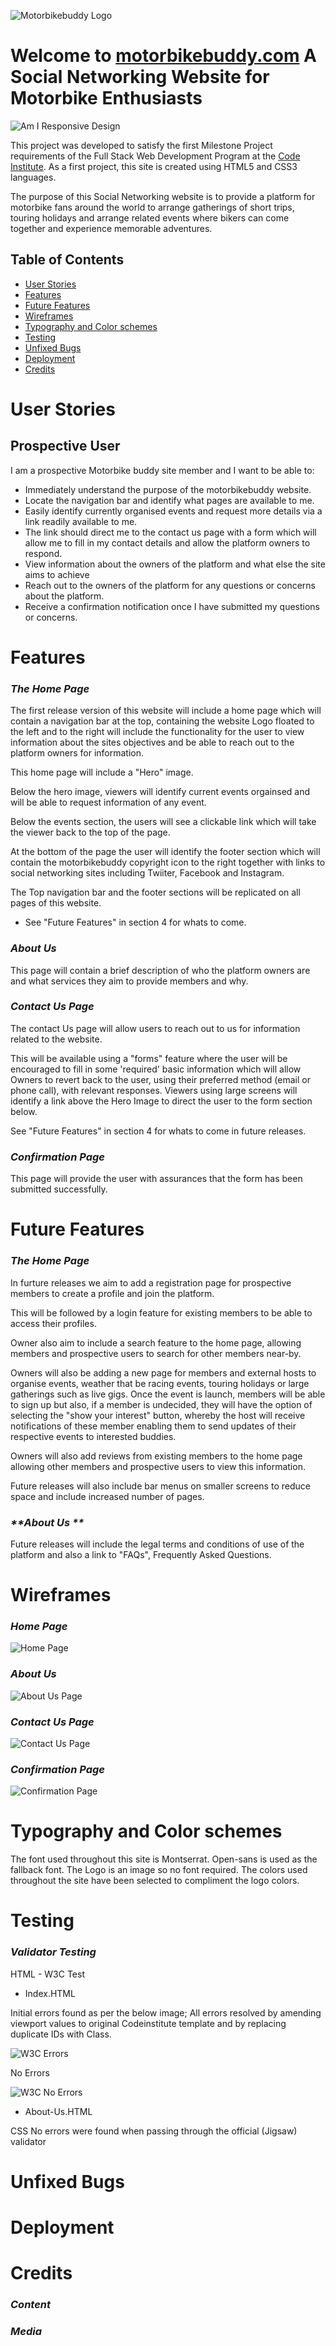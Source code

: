 ![Motorbikebuddy Logo](https://user-images.githubusercontent.com/86360744/127296637-c0bfef77-1349-4904-b565-662f2adbd157.jpg)

# Welcome to [motorbikebuddy.com](https://ricardoit-web.github.io/motorbikebuddy.com/) A Social Networking Website for Motorbike Enthusiasts

![Am I Responsive Design](docs/READMEfiles/amiresponsive.jpg)

This project was developed to satisfy the first Milestone Project requirements of the Full Stack Web Development Program at the [Code Institute](https://www.codeinstitute.net). As a first project, this site is created using HTML5 and CSS3 languages.

The purpose of this Social Networking website is to provide a platform for motorbike fans around the world to arrange gatherings of short trips, touring holidays and arrange related events where bikers can come together and experience memorable adventures.



## Table of Contents
* [User Stories](User-Stories)
* [Features](Features)
* [Future Features](Future-Features)
* [Wireframes](Wireframes)
* [Typography and Color schemes](Typography-and-Color-schemes)
* [Testing](Testing)
* [Unfixed Bugs](Unfixed-Bugs)
* [Deployment](Deployment)
* [Credits](Credits)



# User Stories
## Prospective User

I am a prospective Motorbike buddy site member and I want to be able to:

* Immediately understand the purpose of the motorbikebuddy website.
* Locate the navigation bar and identify what pages are available to me.
* Easily identify currently organised events and request more details via a link readily available to me.
* The link should direct me to the contact us page with a form which will allow me to fill in my contact details and allow the platform owners to respond.
* View information about the owners of the platform and what else the site aims to achieve
* Reach out to the owners of the platform for any questions or concerns about the platform.
* Receive a confirmation notification once I have submitted my questions or concerns.


# Features

### _**The Home Page**_

The first release version of this website will include a home page which will contain a navigation bar at the top, containing the website Logo floated to the left and to the right will include the functionality for the user to view information about the sites objectives and be able to reach out to the platform owners for information.

This home page will include a "Hero" image.

Below the hero image, viewers will identify current events orgainsed and will be able to request information of any event.



Below the events section, the users will see a clickable link which will take the viewer back to the top of the page.


At the bottom of the page the user will identify the footer section which will contain the motorbikebuddy copyright icon to the right together with links to social networking sites including Twiiter, Facebook and Instagram.


The Top navigation bar and the footer sections will be replicated on all pages of this website.

* See "Future Features" in section 4 for whats to come.


### _**About Us**_

This page will contain a brief description of who the platform owners are and what services they aim to provide members and why.


### _**Contact Us Page**_

The contact Us page will allow users to reach out to us for information related to the website.

This will be available using a "forms" feature where the user will be encouraged to fill in some 'required' basic information which will allow Owners to revert back to the user, using their preferred method (email or phone call),  with relevant responses. Viewers using large screens will identify a link above the Hero Image to direct the user to the form section below.

See "Future Features" in section 4 for whats to come in future releases.

### _**Confirmation Page**_

This page will provide the user with assurances that the form has been submitted successfully.

# Future Features

### _**The Home Page**_

In furture releases we aim to add a registration page for prospective members to create a profile and join the platform.

This will be followed by a login feature for existing members to be able to access their profiles.

Owner also aim to include a search feature to the home page, allowing members and prospective users to search for other members near-by.

Owners will also be adding a new page for members and external hosts to organise events, weather that be racing events, touring holidays or large gatherings such as live gigs. 
Once the event is launch, members will be able to sign up but also, if a member is undecided, they will have the option of selecting the "show your interest" button, whereby the host will receive notifications of these member enabling them to send updates of their respective events to interested buddies.

Owners will also add reviews from existing members to the home page allowing other members and prospective users to view this information.

Future releases will also include bar menus on smaller screens to reduce space and include increased number of pages.

### _**About Us **_

Future releases will include  the legal terms and conditions of use of the platform and also a link to "FAQs", Frequently Asked Questions.



# Wireframes

### _**Home Page**_

![Home Page](docs/wireframes/homepage.jpg)

### _**About Us**_

![About Us Page](docs/wireframes/aboutus.jpg)

### _**Contact Us Page**_

![Contact Us Page](docs/wireframes/contactus.jpg)

### _**Confirmation Page**_

![Confirmation Page](docs/wireframes/confirmationmessage.jpg)


# Typography and Color schemes

The font used throughout this site is Montserrat. Open-sans is used as the fallback font. The Logo is an image so no font required.
The colors used throughout the site have been selected to compliment the logo colors.

# Testing

### _**Validator Testing**_

HTML - W3C Test
* Index.HTML

Initial errors found as per the below image; All errors resolved by amending viewport values to original Codeinstitute template and by replacing duplicate IDs with Class.

![W3C Errors](docs/READMEfiles/w3c-indexpage.jpg)

No Errors

![W3C No Errors](docs/READMEfiles/w3c-indexpage-noerrors.jpg)

* About-Us.HTML



CSS
No errors were found when passing through the official (Jigsaw) validator

# Unfixed Bugs

# Deployment

# Credits

### _**Content**_

### _**Media**_

